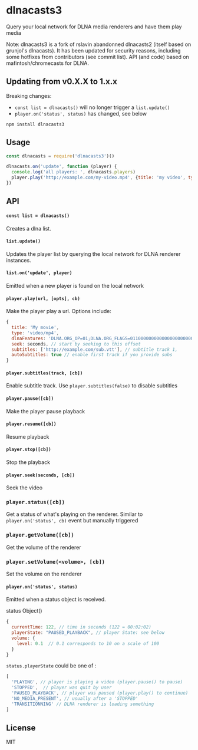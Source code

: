 # dlnacasts3

Query your local network for DLNA media renderers and have them play media

Note: dlnacasts3 is a fork of rslavin abandonned dlnacasts2 (itself based on grunjol's dlnacasts). It has been updated for security reasons, including some hotfixes from contributors (see commit list). API (and code) based on mafintosh/chromecasts for DLNA. 

## Updating from v0.X.X to 1.x.x
Breaking changes: 
- `const list = dlnacasts()` will no longer trigger a `list.update()`
- `player.on('status', status)` has changed, see below

```
npm install dlnacasts3
```

## Usage

``` js
const dlnacasts = require('dlnacasts3')()

dlnacasts.on('update', function (player) {
  console.log('all players: ', dlnacasts.players)
  player.play('http://example.com/my-video.mp4', {title: 'my video', type: 'video/mp4'})
})
```

## API

#### `const list = dlnacasts()`

Creates a dlna list.

#### `list.update()`

Updates the player list by querying the local network for DLNA renderer instances.

#### `list.on('update', player)`

Emitted when a new player is found on the local network

#### `player.play(url, [opts], cb)`

Make the player play a url. Options include:

``` js
{
  title: 'My movie',
  type: 'video/mp4',
  dlnaFeatures: 'DLNA.ORG_OP=01;DLNA.ORG_FLAGS=01100000000000000000000000000000', // this enables seeking in some dlna devices like LG WebOS
  seek: seconds, // start by seeking to this offset
  subtitles: ['http://example.com/sub.vtt'], // subtitle track 1,
  autoSubtitles: true // enable first track if you provide subs
}
```

#### `player.subtitles(track, [cb])`

Enable subtitle track. Use `player.subtitles(false)` to disable subtitles

#### `player.pause([cb])`

Make the player pause playback

#### `player.resume([cb])`

Resume playback

#### `player.stop([cb])`

Stop the playback

#### `player.seek(seconds, [cb])`

Seek the video

### `player.status([cb])`

Get a status of what's playing on the renderer. Similar to `player.on('status', cb)` event but manually triggered

### `player.getVolume([cb])`

Get the volume of the renderer

### `player.setVolume(<volume>, [cb])`

Set the volume on the renderer

#### `player.on('status', status)`

Emitted when a status object is received.

status Object()
```js
{
  currentTime: 122, // time in seconds (122 = 00:02:02)
  playerState: "PAUSED_PLAYBACK", // player State: see below
  volume: {
    level: 0.1  // 0.1 corresponds to 10 on a scale of 100
  }
}
```

`status.playerState` could be one of :
```js
[
  'PLAYING', // player is playing a video (player.pause() to pause)
  'STOPPED',  // player was quit by user
  'PAUSED_PLAYBACK', // player was paused (player.play() to continue)
  'NO_MEDIA_PRESENT', // usually after a 'STOPPED'
  'TRANSITIONNING' // DLNA renderer is loading something
]
```

## License

MIT
